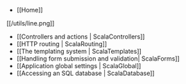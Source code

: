- [[Home]]

[[/utils/line.png]]

- [[Controllers and actions | ScalaControllers]]
- [[HTTP routing | ScalaRouting]]
- [[The templating system | ScalaTemplates]]
- [[Handling form submission and validation| ScalaForms]]
- [[Application global settings | ScalaGlobal]]
- [[Accessing an SQL database | ScalaDatabase]]